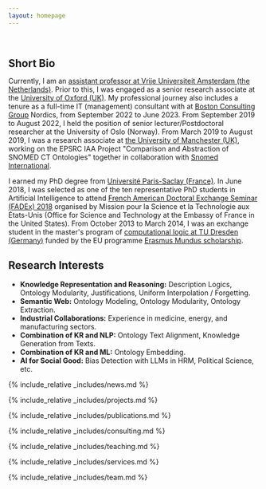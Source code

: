 ```yaml
---
layout: homepage
---
```


<h1 id="about-me"></h1>

<h2 style="margin: 60px 0px 10px;">Short Bio</h2>

  Currently, I am an [assistant professor at Vrije Universiteit Amsterdam (the Netherlands)](https://research.vu.nl/en/persons/jieying-chen). Prior to this, I was engaged as a senior research associate at the [University of Oxford (UK)](https://www.cs.ox.ac.uk/people/jieying.chen/). My professional journey also includes a tenure as a full-time IT (management) consultant with at [Boston Consulting Group](https://www.bcg.com/nordics) Nordics, from September 2022 to June 2023. From September 2019 to August 2022, I held the position of senior lecturer/Postdoctoral researcher at the University of Oslo (Norway). From March 2019 to August 2019, I was a research associate at [the University of Manchester (UK)](https://www.manchester.ac.uk/), working on the EPSRC IAA Project "Comparison and Abstraction of SNOMED CT Ontologies" together in collaboration with [Snomed International](https://www.snomed.org/). 
  
  I earned my PhD degree from [Université Paris-Saclay (France)](https://www.universite-paris-saclay.fr/). In June 2018, I was selected as one of the ten representative PhD students in Artificial Intelligence to attend [French American Doctoral Exchange Seminar (FADEx) 2018](https://france-science.com/en/programs/our-programs/fadex/) organised by Mission pour la Science et la Technologie aux États-Unis (Office for Science and Technology at the Embassy of France in the United States). From October 2013 to March 2014, I was an exchange student in the master's program of [computational logic at TU Dresden (Germany)](https://tu-dresden.de/ing/informatik/studium/studienangebot/master-studiengaenge/master-computational-logic#:~:text=Based%20on%20a%20sound%20background,Program%20focusing%20on%20Computational%20Logic) funded by the EU programme [Erasmus Mundus scholarship](https://erasmus-plus.ec.europa.eu/opportunities/opportunities-for-individuals/students).
  

## Research Interests
- **Knowledge Representation and Reasoning:** Description Logics, Ontology Modularity, Justifications, Uniform Interpolation / Forgetting.
- **Semantic Web:** Ontology Modeling, Ontology Modularity, Ontology Extraction.
- **Industrial Collaborations:** Experience in medicine, energy, and manufacturing sectors.
- **Combination of KR and NLP:** Ontology Text Alignment, Knowledge Generation from Texts.
- **Combination of KR and ML:** Ontology Embedding.
- **AI for Social Good:** Bias Detection with LLMs in HRM, Political Science, etc.

  


{% include_relative _includes/news.md %}

{% include_relative _includes/projects.md %}

{% include_relative _includes/publications.md %}

{% include_relative _includes/consulting.md %}



{% include_relative _includes/teaching.md %}

{% include_relative _includes/services.md %}

{% include_relative _includes/team.md %}


